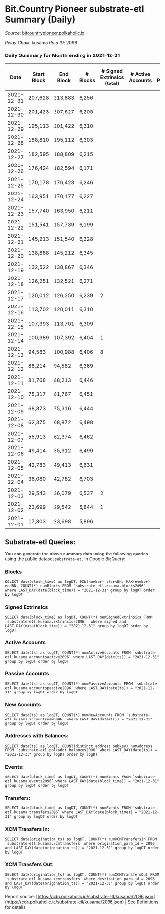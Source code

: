 # Bit.Country Pioneer substrate-etl Summary (Daily)

_Source_: [bitcountrypioneer.polkaholic.io](https://bitcountrypioneer.polkaholic.io)

*Relay Chain*: kusama
*Para ID*: 2096



### Daily Summary for Month ending in 2021-12-31


| Date | Start Block | End Block | # Blocks | # Signed Extrinsics (total) | # Active Accounts | # Passive | # New | # Addresses with Balances | # Events | # Transfers | # XCM Transfers In | # XCM Transfers Out | Issues | 
| ---- | ----------- | --------- | -------- | --------------------------- | ----------------- | --------- | ----- | ------------------------- | -------- | ----------- | ------------------ | ------------------- | ------ |
| 2021-12-31 | 207,628 | 213,883 | 6,256 |  |  |  |  | 5 | 12,513 |   |   |   |  |
| 2021-12-30 | 201,423 | 207,627 | 6,205 |  |  |  |  | 5 | 12,411 |   |   |   |  |
| 2021-12-29 | 195,113 | 201,422 | 6,310 |  |  |  |  | 5 | 12,620 |   |   |   |  |
| 2021-12-28 | 188,810 | 195,112 | 6,303 |  |  |  |  | 5 | 12,607 |   |   |   |  |
| 2021-12-27 | 182,595 | 188,809 | 6,215 |  |  |  |  | 5 | 12,431 |   |   |   |  |
| 2021-12-26 | 176,424 | 182,594 | 6,171 |  |  |  |  | 5 | 12,343 |   |   |   |  |
| 2021-12-25 | 170,178 | 176,423 | 6,246 |  |  |  |  | 5 | 12,493 |   |   |   |  |
| 2021-12-24 | 163,951 | 170,177 | 6,227 |  |  |  |  | 5 | 12,455 |   |   |   |  |
| 2021-12-23 | 157,740 | 163,950 | 6,211 |  |  |  |  | 5 | 12,423 |   |   |   |  |
| 2021-12-22 | 151,541 | 157,739 | 6,199 |  |  |  |  | 5 | 12,398 |   |   |   |  |
| 2021-12-21 | 145,213 | 151,540 | 6,328 |  |  |  |  | 5 | 12,657 |   |   |   |  |
| 2021-12-20 | 138,868 | 145,212 | 6,345 |  |  |  |  | 5 | 12,691 |   |   |   |  |
| 2021-12-19 | 132,522 | 138,867 | 6,346 |  |  |  |  | 5 | 12,693 |   |   |   |  |
| 2021-12-18 | 126,251 | 132,521 | 6,271 |  |  |  |  | 5 | 12,543 |   |   |   |  |
| 2021-12-17 | 120,012 | 126,250 | 6,239 | 2 |  |  |  | 5 | 12,485 |   |   |   |  |
| 2021-12-16 | 113,702 | 120,011 | 6,310 |  |  |  |  | 5 | 12,621 |   |   |   |  |
| 2021-12-15 | 107,393 | 113,701 | 6,309 |  |  |  |  | 5 | 12,619 |   |   |   |  |
| 2021-12-14 | 100,989 | 107,392 | 6,404 | 1 |  |  |  | 5 | 12,814 |   |   |   |  |
| 2021-12-13 | 94,583 | 100,988 | 6,406 | 8 |  |  |  | 5 | 12,841 | 1  |   |   |  |
| 2021-12-12 | 88,214 | 94,582 | 6,369 |  |  |  |  | 4 | 12,739 |   |   |   |  |
| 2021-12-11 | 81,768 | 88,213 | 6,446 |  |  |  |  | 4 | 12,893 |   |   |   |  |
| 2021-12-10 | 75,317 | 81,767 | 6,451 |  |  |  |  | 4 | 12,903 |   |   |   |  |
| 2021-12-09 | 68,873 | 75,316 | 6,444 |  |  |  |  | 4 | 12,889 |   |   |   |  |
| 2021-12-08 | 62,375 | 68,872 | 6,498 |  |  |  |  | 4 | 12,997 |   |   |   |  |
| 2021-12-07 | 55,913 | 62,374 | 6,462 |  |  |  |  | 4 | 12,925 |   |   |   |  |
| 2021-12-06 | 49,414 | 55,912 | 6,499 |  |  |  |  | 4 | 12,999 |   |   |   |  |
| 2021-12-05 | 42,783 | 49,413 | 6,631 |  |  |  |  | 4 | 13,263 |   |   |   |  |
| 2021-12-04 | 36,080 | 42,782 | 6,703 |  |  |  |  | 4 | 13,406 |   |   |   |  |
| 2021-12-03 | 29,543 | 36,079 | 6,537 | 2 |  |  |  | 4 | 13,079 |   |   |   |  |
| 2021-12-02 | 23,699 | 29,542 | 5,844 | 1 |  |  |  | 4 | 11,691 | 1  |   |   |  |
| 2021-12-01 | 17,803 | 23,698 | 5,896 |  |  |  |  | 4 | 11,793 |   |   |   |  |

## Substrate-etl Queries:
You can generate the above summary data using the following queries using the public dataset `substrate-etl` in Google BigQuery:


### Blocks
```
SELECT date(block_time) as logDT, MIN(number) startBN, MAX(number) endBN, COUNT(*) numBlocks FROM `substrate-etl.kusama.blocks2096`  where LAST_DAY(date(block_time)) = "2021-12-31" group by logDT order by logDT
```


### Signed Extrinsics
```
SELECT date(block_time) as logDT, COUNT(*) numSignedExtrinsics FROM `substrate-etl.kusama.extrinsics2096`  where signed and LAST_DAY(date(block_time)) = "2021-12-31" group by logDT order by logDT
```


### Active Accounts
```
SELECT date(ts) as logDT, COUNT(*) numActiveAccounts FROM `substrate-etl.kusama.accountsactive2096` where LAST_DAY(date(ts)) = "2021-12-31" group by logDT order by logDT
```


### Passive Accounts
```
SELECT date(ts) as logDT, COUNT(*) numPassiveAccounts FROM `substrate-etl.kusama.accountspassive2096` where LAST_DAY(date(ts)) = "2021-12-31" group by logDT order by logDT
```


### New Accounts
```
SELECT date(ts) as logDT, COUNT(*) numNewAccounts FROM `substrate-etl.kusama.accountsnew2096` where LAST_DAY(date(ts)) = "2021-12-31" group by logDT order by logDT
```


### Addresses with Balances:
```
SELECT date(ts) as logDT, COUNT(distinct address_pubkey) numAddress FROM `substrate-etl.polkadot.balances2096` where LAST_DAY(date(ts)) = "2021-12-31" group by logDT order by logDT
```


### Events:
```
SELECT date(block_time) as logDT, COUNT(*) numEvents FROM `substrate-etl.kusama.events2096` where LAST_DAY(date(block_time)) = "2021-12-31" group by logDT order by logDT
```


### Transfers:
```
SELECT date(block_time) as logDT, COUNT(*) numEvents FROM `substrate-etl.kusama.transfers2096` where LAST_DAY(date(block_time)) = "2021-12-31" group by logDT order by logDT
```


### XCM Transfers In:
```
SELECT date(origination_ts) as logDT, COUNT(*) numXCMTransfersIn FROM `substrate-etl.kusama.xcmtransfers` where origination_para_id = 2096 and LAST_DAY(date(origination_ts)) = "2021-12-31" group by logDT order by logDT
```


### XCM Transfers Out:
```
SELECT date(origination_ts) as logDT, COUNT(*) numXCMTransfersOut FROM `substrate-etl.kusama.xcmtransfers` where destination_para_id = 2096 and LAST_DAY(date(origination_ts)) = "2021-12-31" group by logDT order by logDT
```



Report source: [https://cdn.polkaholic.io/substrate-etl/kusama/2096.json](https://cdn.polkaholic.io/substrate-etl/kusama/2096.json) | See [Definitions](/DEFINITIONS.md) for details
